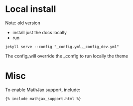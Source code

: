 # Local install

Note: old version

- install just the docs locally 
- run
```
jekyll serve --config "_config.yml,_config_dev.yml"
```
The config_will override the _config to run locally the theme

# Misc

To enable MathJax support, include:
```
{% include mathjax_support.html %}
```
